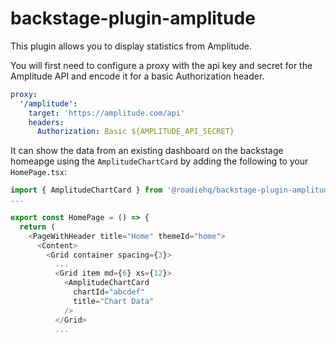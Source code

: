 # backstage-plugin-amplitude

This plugin allows you to display statistics from Amplitude.

You will first need to configure a proxy with the api key and secret for the Amplitude API and encode it for a basic Authorization header.

```yaml
proxy:
  '/amplitude':
    target: 'https://amplitude.com/api'
    headers:
      Authorization: Basic ${AMPLITUDE_API_SECRET}
```

It can show the data from an existing dashboard on the backstage homeapge using the `AmplitudeChartCard` by adding the following to your `HomePage.tsx`:

```typescript jsx
import { AmplitudeChartCard } from '@roadiehq/backstage-plugin-amplitude';
...

export const HomePage = () => {
  return (
    <PageWithHeader title="Home" themeId="home">
      <Content>
        <Grid container spacing={3}>
          ...
          <Grid item md={6} xs={12}>
            <AmplitudeChartCard
              chartId="abcdef"
              title="Chart Data"
            />
          </Grid>
          ...
```
